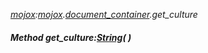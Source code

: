 _[mojox](../../modules/mojox/mojox-module.md):[mojox](../../modules/mojox/mojox-module.md).[document\_container](../../modules/mojox/mojox-document_container.md).get\_culture_
##### Method get\_culture:[String](../../modules/wonkey/wonkey-types-string.md)(  )
